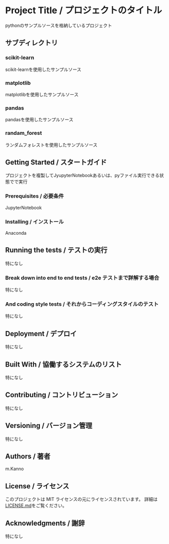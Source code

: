 # Project Title / プロジェクトのタイトル
pythonのサンプルソースを格納しているプロジェクト  

## サブディレクトリ
### scikit-learn
scikit-learnを使用したサンプルソース

### matplotlib
matplotlibを使用したサンプルソース

### pandas
pandasを使用したサンプルソース

### randam_forest
ランダムフォレストを使用したサンプルソース

## Getting Started / スタートガイド
プロジェクトを複製してJyupyterNotebookあるいは、pyファイル実行できる状態でで実行

### Prerequisites / 必要条件
JupyterNotebook

### Installing / インストール
Anaconda

## Running the tests / テストの実行
特になし

### Break down into end to end tests / e2e テストまで詳解する場合
特になし

### And coding style tests / それからコーディングスタイルのテスト
特になし

## Deployment / デプロイ
特になし

## Built With / 協働するシステムのリスト
特になし

## Contributing / コントリビューション
特になし

## Versioning / バージョン管理
特になし

## Authors / 著者
m.Kanno

## License / ライセンス
このプロジェクトは MIT ライセンスの元にライセンスされています。 詳細は[LICENSE.md](LICENSE.md)をご覧ください。

## Acknowledgments / 謝辞
特になし
